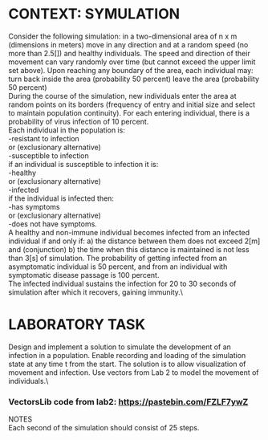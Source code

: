 # CONTEXT: SYMULATION
Consider the following simulation: in a two-dimensional area of n x m (dimensions in meters) move in any direction and at a random speed (no more than 2.5[]) and healthy individuals. The speed and direction of their movement can vary randomly over time (but cannot exceed the upper limit set above). Upon reaching any boundary of the area, each individual may:
turn back inside the area (probability 50 percent) leave the area (probability 50 percent)\
During the course of the simulation, new individuals enter the area at random points on its borders (frequency of entry and initial size and select to maintain population continuity). For each entering individual, there is a probability of virus infection of 10 percent.\
Each individual in the population is:\
-resistant to infection\
or (exclusionary alternative)\
-susceptible to infection\
if an individual is susceptible to infection it is:\
-healthy\
or (exclusionary alternative)\
-infected\
if the individual is infected then:\
-has symptoms\
or (exclusionary alternative)\
-does not have symptoms.\
A healthy and non-immune individual becomes infected from an infected individual if and only if: a) the distance between them does not exceed 2[m] and (conjunction) b) the time when this distance is maintained is not less than 3[s] of simulation. The probability of getting infected from an asymptomatic individual is 50 percent, and from an individual with symptomatic disease passage is 100 percent.\
The infected individual sustains the infection for 20 to 30 seconds of simulation after which it recovers, gaining immunity.\
# LABORATORY TASK
Design and implement a solution to simulate the development of an infection in a population. Enable recording and loading of the simulation state at any time t from the start. The solution is to allow visualization of movement and infection. Use vectors from Lab 2 to model the movement of individuals.\
### VectorsLib code from lab2: https://pastebin.com/FZLF7ywZ
NOTES\
Each second of the simulation should consist of 25 steps.

